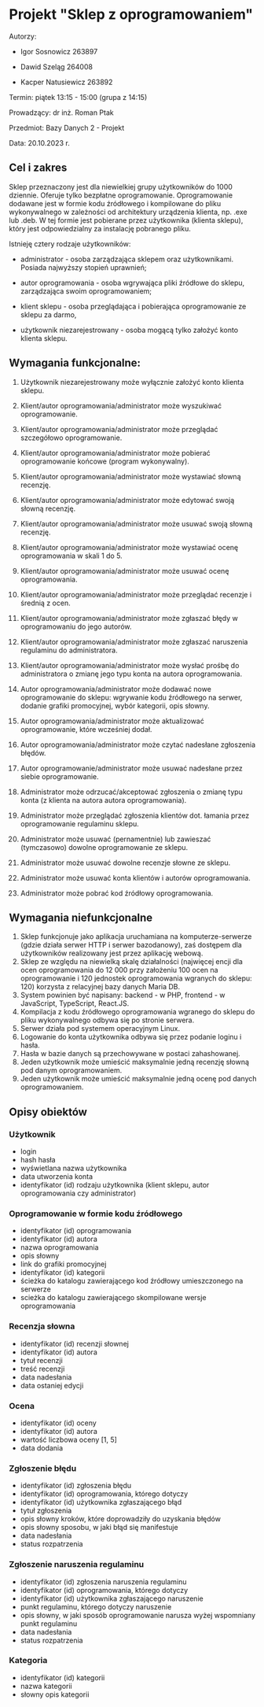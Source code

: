 # Projekt "Sklep z oprogramowaniem"
Autorzy:

- Igor Sosnowicz 263897

- Dawid Szeląg 264008

- Kacper Natusiewicz 263892


Termin: piątek 13:15 - 15:00 (grupa z 14:15)

Prowadzący: dr inż. Roman Ptak

Przedmiot: Bazy Danych 2 - Projekt

Data: 20.10.2023 r.

## Cel i zakres
Sklep przeznaczony jest dla niewielkiej grupy użytkowników do 1000 dziennie. Oferuje tylko bezpłatne oprogramowanie. Oprogramowanie dodawane jest w formie kodu źródłowego i kompilowane do pliku wykonywalnego w zależności od architektury urządzenia klienta, np. .exe lub .deb. W tej formie jest pobierane przez użytkownika (klienta sklepu), który jest odpowiedzialny za instalację pobranego pliku.

Istnieję cztery rodzaje użytkowników:

- administrator - osoba zarządzająca sklepem oraz użytkownikami. Posiada najwyższy stopień uprawnień;

- autor oprogramowania - osoba wgrywająca pliki źródłowe do sklepu, zarządzająca swoim oprogramowaniem;

- klient sklepu - osoba przeglądająca i pobierająca oprogramowanie ze sklepu za darmo,

- użytkownik niezarejestrowany - osoba mogącą tylko założyć konto klienta sklepu.

## Wymagania funkcjonalne:

1. Użytkownik niezarejestrowany może wyłącznie założyć konto klienta sklepu.

2. Klient/autor oprogramowania/administrator może wyszukiwać oprogramowanie.

3. Klient/autor oprogramowania/administrator może przeglądać szczegółowo oprogramowanie.

4. Klient/autor oprogramowania/administrator może pobierać oprogramowanie końcowe (program wykonywalny).

5. Klient/autor oprogramowania/administrator może wystawiać słowną recenzję.
6. Klient/autor oprogramowania/administrator może edytować swoją słowną recenzję.
7. Klient/autor oprogramowania/administrator może usuwać swoją słowną recenzję.
8. Klient/autor oprogramowania/administrator może wystawiać ocenę oprogramowania w skali 1 do 5.
9. Klient/autor oprogramowania/administrator może usuwać ocenę oprogramowania.
10. Klient/autor oprogramowania/administrator może przeglądać recenzje i średnią z ocen.
11. Klient/autor oprogramowania/administrator może zgłaszać błędy w oprogramowaniu do jego autorów.
12. Klient/autor oprogramowania/administrator może zgłaszać naruszenia regulaminu do administratora.
13. Klient/autor oprogramowania/administrator może wysłać prośbę do administratora o zmianę jego typu konta na autora oprogramowania.
14. Autor oprogramowania/administrator może dodawać nowe oprogramowanie do sklepu: wgrywanie kodu źródłowego na serwer, dodanie grafiki promocyjnej, wybór kategorii, opis słowny.
15. Autor oprogramowania/administrator może aktualizować oprogramowanie, które wcześniej dodał.
16. Autor oprogramowania/administrator może czytać nadesłane zgłoszenia błędów.
17. Autor oprogramowanie/administrator może usuwać nadesłane przez siebie oprogramowanie.
18. Administrator może odrzucać/akceptować zgłoszenia o zmianę typu konta (z klienta na autora autora oprogramowania).
19. Administrator może przeglądać zgłoszenia klientów dot. łamania przez oprogramowanie regulaminu sklepu.
20. Administrator może usuwać (pernamentnie) lub zawieszać (tymczasowo) dowolne oprogramowanie ze sklepu.
21. Administrator może usuwać dowolne recenzje słowne ze sklepu.
22. Administrator może usuwać konta klientów i autorów oprogramowania.
23. Administrator może pobrać kod źródłowy oprogramowania.

## Wymagania niefunkcjonalne
1. Sklep funkcjonuje jako aplikacja uruchamiana na komputerze-serwerze (gdzie działa serwer HTTP i serwer bazodanowy), zaś dostępem dla użytkowników realizowany jest przez aplikację webową.
2. Sklep ze względu na niewielką skalę działalności (najwięcej encji dla ocen oprogramowania do 12 000 przy założeniu 100 ocen na oprogramowanie i 120 jednostek oprogramowania wgranych do sklepu: 120) korzysta z relacyjnej bazy danych Maria DB.
3. System powinien być napisany: backend - w PHP, frontend - w JavaScript, TypeScript, React.JS.
4. Kompilacja z kodu źródłowego oprogramowania wgranego do sklepu do pliku wykonywalnego odbywa się po stronie serwera.
5. Serwer działa pod systemem operacyjnym Linux.
6. Logowanie do konta użytkownika odbywa się przez podanie loginu i hasła.
7. Hasła w bazie danych są przechowywane w postaci zahashowanej.
8. Jeden użytkownik może umieścić maksymalnie jedną recenzję słowną pod danym oprogramowaniem.
9. Jeden użytkownik może umieścić maksymalnie jedną ocenę pod danych oprogramowaniem.

## Opisy obiektów

### Użytkownik
- login
- hash hasła
- wyświetlana nazwa użytkownika
- data utworzenia konta
- identyfikator (id) rodzaju użytkownika (klient sklepu, autor oprogramowania czy administrator)

### Oprogramowanie w formie kodu źródłowego
- identyfikator (id) oprogramowania
- identyfikator (id) autora
- nazwa oprogramowania
- opis słowny
- link do grafiki promocyjnej
- identyfikator (id) kategorii
- ścieżka do katalogu zawierającego kod źródłowy umieszczonego na serwerze
- scieżka do katalogu zawierającego skompilowane wersje oprogramowania

### Recenzja słowna
- identyfikator (id) recenzji słownej
- identyfikator (id) autora
- tytuł recenzji
- treść recenzji
- data nadesłania
- data ostaniej edycji

### Ocena
- identyfikator (id) oceny
- identyfikator (id) autora
- wartość liczbowa oceny [1, 5]
- data dodania

### Zgłoszenie błędu
- identyfikator (id) zgłoszenia błędu
- identyfikator (id) oprogramowania, którego dotyczy
- identyfikator (id) użytkownika zgłaszającego błąd
- tytuł zgłoszenia
- opis słowny kroków, które doprowadziły do uzyskania błędów
- opis słowny sposobu, w jaki błąd się manifestuje
- data nadesłania
- status rozpatrzenia

### Zgłoszenie naruszenia regulaminu
- identyfikator (id) zgłoszenia naruszenia regulaminu
- identyfikator (id) oprogramowania, którego dotyczy
- identyfikator (id) użytkownika zgłaszającego naruszenie
- punkt regulaminu, którego dotyczy naruszenie
- opis słowny, w jaki sposób oprogramowanie narusza wyżej wspomniany punkt regulaminu
- data nadesłania
- status rozpatrzenia

### Kategoria

- identyfikator (id) kategorii
- nazwa kategorii
- słowny opis kategorii
